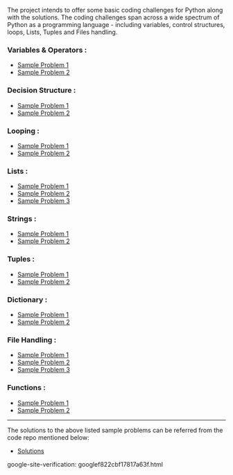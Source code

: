 The project intends to offer some basic coding challenges for Python along with the solutions. The coding challenges span across a wide spectrum of Python as a programming language - including variables, control structures, loops, Lists, Tuples and Files handling.

### **Variables & Operators :** 
* [Sample Problem 1](https://github.com/blackrain15/Python_Basics/wiki/Variables-&-Operators-:-Sample-Problem-1)
* [Sample Problem 2](https://github.com/blackrain15/Python_Basics/wiki/Variables-&-Operators-:-Sample-Problem-2)

### **Decision Structure :** 
* [Sample Problem 1](https://github.com/blackrain15/Python_Basics/wiki/Decision-Structure-:-Sample-Problem-1)
* [Sample Problem 2](https://github.com/blackrain15/Python_Basics/wiki/Decision-Structure-:-Sample-Problem-2)

### **Looping :** 
* [Sample Problem 1](https://github.com/blackrain15/Python_Basics/wiki/Looping-:-Sample-Problem-1)
* [Sample Problem 2](https://github.com/blackrain15/Python_Basics/wiki/Looping-:-Sample-Problem-2)

### **Lists :**  
* [Sample Problem 1](https://github.com/blackrain15/Python_Basics/wiki/Lists-:-Sample-Problem-1)
* [Sample Problem 2](https://github.com/blackrain15/Python_Basics/wiki/Lists-:-Sample-Problem-2)
* [Sample Problem 3](https://github.com/blackrain15/Python_Basics/wiki/Lists-:-Sample-Problem-3)

### **Strings :** 
* [Sample Problem 1](https://github.com/blackrain15/Python_Basics/wiki/Strings-:-Sample-Problem-1)
* [Sample Problem 2](https://github.com/blackrain15/Python_Basics/wiki/Strings-:-Sample-Problem-2)

### **Tuples :** 
* [Sample Problem 1](https://github.com/blackrain15/Python_Basics/wiki/Tuples-:-Sample-Problem-1)
* [Sample Problem 2](https://github.com/blackrain15/Python_Basics/wiki/Tuples-:-Sample-Problem-2)

### **Dictionary :** 
* [Sample Problem 1](https://github.com/blackrain15/Python_Basics/wiki/Dictionary-:-Sample-Problem-1)
* [Sample Problem 2](https://github.com/blackrain15/Python_Basics/wiki/Dictionary-:-Sample-Problem-2)

### **File Handling :** 
* [Sample Problem 1](https://github.com/blackrain15/Python_Basics/wiki/File-Handling-:-Sample-Problem-1)
* [Sample Problem 2](https://github.com/blackrain15/Python_Basics/wiki/Lists-:-Sample-Problem-2)
* [Sample Problem 3](https://github.com/blackrain15/Python_Basics/wiki/File-Handling-:-Sample-Problem-3)

### **Functions :** 
* [Sample Problem 1](https://github.com/blackrain15/Python_Basics/wiki/Function-:-Sample-Problem-1)
* [Sample Problem 2](https://github.com/blackrain15/Python_Basics/wiki/Function-:-Sample-Problem-2)


***

The solutions to the above listed sample problems can be referred from the code repo mentioned below: <BR>
* [Solutions](https://github.com/blackrain15/Python_Basics-:-Solutions)


google-site-verification: googlef822cbf17817a63f.html
